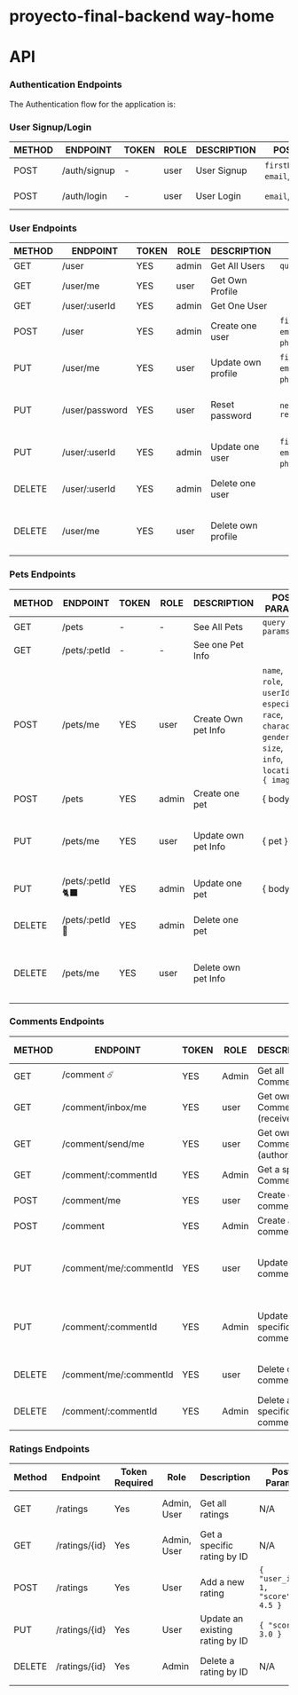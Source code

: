 # proyecto-final-backend way-home

# API

### Authentication Endpoints

The Authentication flow for the application is:

### User Signup/Login

METHOD | ENDPOINT         | TOKEN | ROLE | DESCRIPTION              | POST PARAMS                                     | RETURNS
-------|------------------|-------|------|--------------------|-------------------------------------------------|--------------------
POST   | /auth/signup     | -     | user | User Signup              | `firstName`,`lastName`, `email`, `password` | { token: `token` }
POST   | /auth/login      | -     | user | User Login               | `email`, `password`                             | { token: `token` }

### User Endpoints

METHOD | ENDPOINT         | TOKEN | ROLE | DESCRIPTION              | POST PARAMS                                     | RETURNS
-------|------------------|-------|------|--------------------------|-------------------------------------------------|--------------------
GET    | /user            | YES   | admin | Get All Users            |  `query params`                            | [{user}]
GET    | /user/me    | YES   | user | Get Own Profile          |                                                |  {user}
GET    | /user/:userId        | YES   | admin | Get One User             |                                             |  {user}
POST   | /user            | YES   | admin | Create one user         |`firstName`,`lastName`, `email`, `password`, `phone`, `birth_Date`  | {user}
PUT    | /user/me    | YES   | user | Update own profile       |`firstName`,`lastName`, `email`, `password`, `phone`, `birth_Date`  | {message: 'Profile updated'}
PUT    | /user/password   | YES   | user  | Reset password          | `newPassword` `repeatPassword`                                    | { message: 'Password updated }
PUT    | /user/:userId       | YES   | admin | Update one user         |  `firstName`,`lastName`, `email`, `password`, `phone`, `birth_Date` | {message: 'User updated'}
DELETE | /user/:userId      | YES   | admin | Delete one user         |                                                   | {message: 'User deleted'}
DELETE | /user/me   | YES   | user | Delete own profile       |                                                    | { message: 'Profile deleted' }

###  Pets Endpoints

METHOD | ENDPOINT         | TOKEN | ROLE | DESCRIPTION              | POST PARAMS                                     | RETURNS
-------|------------------|-------|------|--------------------------|-------------------------------------------------|--------------------
GET    | /pets        | -   |- | See All Pets        |              `query params`               | [{ pets }]
GET    | /pets/:petId    | -   | - | See one Pet Info         |                                            |  { pet }
POST   | /pets/me    | YES      | user | Create Own pet Info             | `name`, `role`, `userId`, `especies`, `race`, `character`, `gender`, `size`, `info`, `location`, `{ image }`| { pets }
POST   | /pets           | YES   | admin | Create one pet         | { body }  | {user}
PUT   | /pets/me    | YES      | user | Update own pet Info             |        { pet }                     | {message: 'Your Pet Info have been updated'}
PUT    | /pets/:petId 🐈‍⬛      | YES   | admin | Update one pet         |  { body } | {message: 'User updated'}
DELETE | /pets/:petId 🐶    | YES   | admin | Delete one pet        |                                                   | {message: 'User deleted'}
DELETE   | /pets/me    | YES      | user | Delete own pet Info          |                            | {message: 'Your Pet Info have been deleted'}

### Comments Endpoints

METHOD | ENDPOINT         | TOKEN | ROLE | DESCRIPTION              | POST PARAMS                                     | RETURNS
-------|------------------|-------|------|--------------------|-------------------------------------------------|--------------------
GET   | /comment ☄️    | YES     | Admin | Get all Comments              |  `query params`  | [{comments}]
GET   | /comment/inbox/me     | YES      | user | Get own Comments (receiver)              |                            | [{comments}]
GET   | /comment/send/me     | YES      | user | Get own Comments (author)             |                            | [{comments}]
GET   | /comment/:commentId     | YES      | Admin | Get a specific Comment               |                            | [{comments}]
POST   | /comment/me     | YES      | user | Create own comment              |  | {comment}
POST   | /comment   | YES      | Admin | Create a comment              |  | {comment}
PUT   | /comment/me/:commentId    | YES      | user | Update own comment              |                            | {message: 'Your comment have been updated'}
PUT   | /comment/:commentId    | YES      | Admin | Update a specific comment              |                            | {message: 'The comment have been updated'}
DELETE   | /comment/me/:commentId    | YES      | user | Delete own comment             |                            | {message: 'Comment deleted'}
DELETE   | /comment/:commentId     | YES      | Admin | Delete a specific comment             |                            | {message: 'Comment deleted'}

### Ratings Endpoints

| Method | Endpoint                  | Token Required | Role         | Description                              | Post Params                              | Returns                                  |
|--------|---------------------------|----------------|--------------|------------------------------------------|------------------------------------------|------------------------------------------|
| GET    | /ratings              | Yes            | Admin, User   | Get all ratings                          | N/A                                      | List of rating objects                   |
| GET    | /ratings/{id}         | Yes            | Admin, User   | Get a specific rating by ID              | N/A                                      | Rating object                            |
| POST   | /ratings              | Yes            | User         | Add a new rating                         | `{ "user_id": 1, "score": 4.5 }`         | Newly created rating object              |
| PUT    | /ratings/{id}         | Yes            | User         | Update an existing rating by ID          | `{ "score": 3.0 }`                       | Updated rating object                    |
| DELETE | /ratings/{id}         | Yes            | Admin        | Delete a rating by ID                    | N/A                                      | Status: 204 No Content                   |

